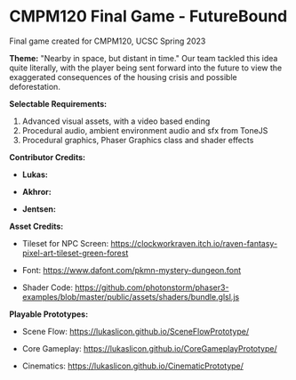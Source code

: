 # CMPM120 Final Game - FutureBound
Final game created for CMPM120, UCSC Spring 2023

**Theme:** "Nearby in space, but distant in time."
Our team tackled this idea quite literally, with the player being sent forward into the future to view the exaggerated consequences of the housing crisis and possible deforestation.

**Selectable Requirements:**
1. Advanced visual assets, with a video based ending
2. Procedural audio, ambient environment audio and sfx from ToneJS
3. Procedural graphics, Phaser Graphics class and shader effects

**Contributor Credits:**
- **Lukas:**

- **Akhror:**

- **Jentsen:**

**Asset Credits:**
- Tileset for NPC Screen: https://clockworkraven.itch.io/raven-fantasy-pixel-art-tileset-green-forest

- Font: https://www.dafont.com/pkmn-mystery-dungeon.font

- Shader Code: https://github.com/photonstorm/phaser3-examples/blob/master/public/assets/shaders/bundle.glsl.js

**Playable Prototypes:** 
- Scene Flow: https://lukaslicon.github.io/SceneFlowPrototype/

- Core Gameplay: https://lukaslicon.github.io/CoreGameplayPrototype/

- Cinematics: https://lukaslicon.github.io/CinematicPrototype/


